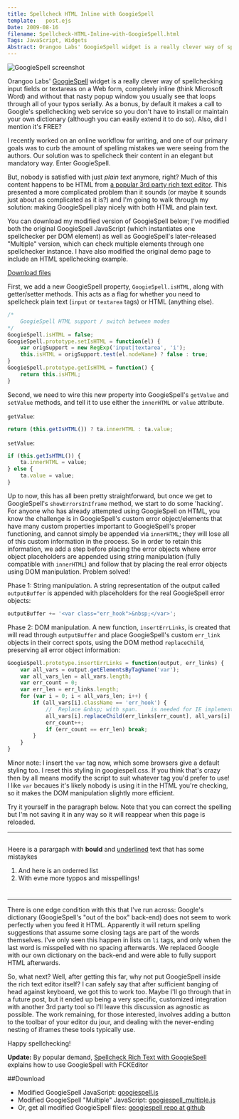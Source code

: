 ```yaml
---
title: Spellcheck HTML Inline with GoogieSpell
template:   post.ejs
Date: 2009-08-16
filename: Spellcheck-HTML-Inline-with-GoogieSpell.html
Tags: JavaScript, Widgets
Abstract: Orangoo Labs' GoogieSpell widget is a really clever way of spellchecking input fields or textareas on a Web form, completely inline (think Microsoft Word) and without that nasty popup window you usually see that loops through all of your typos serially. As a bonus, by default it makes a call to Google's spellchecking web service so you don't have to install or maintain your own dictionary (although you can easily extend it to do so). Also, did I mention it's FREE?
---
```


![GoogieSpell screenshot](http://projects.chrisbosco.com/blog/demo/googiespell/googie_example.png)

Orangoo
Labs' [GoogieSpell](http://orangoo.com/labs/GoogieSpell/) widget is a
really clever way of spellchecking input fields or textareas on a Web
form, completely inline (think Microsoft Word) and without that nasty
popup window you usually see that loops through all of your typos
serially. As a bonus, by default it makes a call to Google's
spellchecking web service so you don't have to install or maintain your
own dictionary (although you can easily extend it to do so). Also, did I
mention it's FREE?

I recently worked on an online workflow for writing, and one of our
primary goals was to curb the amount of spelling mistakes we were seeing
from the authors. Our solution was to spellcheck their content in an
elegant but mandatory way. Enter GoogieSpell.

But, nobody is satisfied with just *plain text* anymore, right? Much of
this content happens to be HTML from [a popular 3rd party rich text
editor](http://www.fckeditor.net/). This presented a more complicated
problem than it sounds (or maybe it sounds just about as complicated as
it is?) and I'm going to walk through my solution: making GoogieSpell
play nicely with both HTML and plain text.

You can download my modified version of GoogieSpell below; I've modified
both the original GoogieSpell JavaScript (which instantiates one
spellchecker per DOM element) as well as GoogieSpell's later-released
"Multiple" version, which can check multiple elements through one
spellchecker instance. I have also modified the original demo page to
include an HTML spellchecking example.

[Download files](#Download)

First, we add a new GoogieSpell property, `GoogieSpell.isHTML`, along
with getter/setter methods. This acts as a flag for whether you need to
spellcheck plain text (`input` or `textarea` tags) or HTML (anything
else).

```javascript
/*
    GoogieSpell HTML support / switch between modes
*/
GoogieSpell.isHTML = false;
GoogieSpell.prototype.setIsHTML = function(el) {
    var origSupport = new RegExp('input|textarea', 'i');
    this.isHTML = origSupport.test(el.nodeName) ? false : true;
}
GoogieSpell.prototype.getIsHTML = function() {
    return this.isHTML;
}
```

Second, we need to wire this new property into GoogieSpell's `getValue`
and `setValue` methods, and tell it to use either the `innerHTML` or
`value` attribute.

`getValue`:

```javascript
return (this.getIsHTML()) ? ta.innerHTML : ta.value;
```

`setValue`:

```javascript
if (this.getIsHTML()) {
    ta.innerHTML = value;
} else {
    ta.value = value;
}
```

Up to now, this has all been pretty straightforward, but once we get to
GoogieSpell's `showErrorsInIframe` method, we start to do some
'hacking'. For anyone who has already attempted using GoogieSpell on
HTML, you know the challenge is in GoogieSpell's custom error
object/elements that have many custom properties important to
GoogieSpell's proper functioning, and cannot simply be appended via
`innerHTML`; they will lose all of this custom information in the
process. So in order to retain this information, we add a step before
placing the error objects where error object placeholders are appended
using string manipulation (fully compatible with `innerHTML`) and follow
that by placing the real error objects using DOM manipulation. Problem
solved!

Phase 1: String manipulation. A string representation of the output
called `outputBuffer` is appended with placeholders for the real
GoogieSpell error objects:

```javascript
outputBuffer += '<var class="err_hook">&nbsp;</var>';
```

Phase 2: DOM manipulation. A new function, `insertErrLinks`, is created
that will read through `outputBuffer` and place GoogieSpell's custom
`err_link` objects in their correct spots, using the DOM method
`replaceChild`, preserving all error object information:

```javascript
GoogieSpell.prototype.insertErrLinks = function(output, err_links) {
    var all_vars = output.getElementsByTagName('var');
    var all_vars_len = all_vars.length;
    var err_count = 0;
    var err_len = err_links.length;
    for (var i = 0; i < all_vars_len; i++) {
        if (all_vars[i].className == 'err_hook') {
            //  Replace &nbsp; with span.    is needed for IE implementation of innerHTML
            all_vars[i].replaceChild(err_links[err_count], all_vars[i].firstChild);
            err_count++;
            if (err_count == err_len) break;
        }
    }
}
```

Minor note: I insert the `var` tag now, which some browsers give a
default styling too. I reset this styling in googiespell.css. If you
think that's crazy then by all means modify the script to suit whatever
tag you'd prefer to use! I like `var` becaues it's likely nobody is
using it in the HTML you're checking, so it makes the DOM manipulation
slightly more efficient.

Try it yourself in the paragraph below. Note that you can correct the
spelling but I'm not saving it in any way so it will reappear when this
page is reloaded.
<script type="text/javascript">
		//document.domain = 'chrisbosco.com';
</script>
<script type="text/javascript" src="http://projects.chrisbosco.com/blog/demo/googiespell/AJS.js"></script>
<script type="text/javascript" src="http://projects.chrisbosco.com/blog/demo/googiespell/googiespell.js"></script>
<script type="text/javascript" src="http://projects.chrisbosco.com/blog/demo/googiespell/cookiesupport.js"></script>
<link href="http://projects.chrisbosco.com/blog/demo/googiespell/googiespell.css" rel="stylesheet" type="text/css" media="all"></link>
<style type="text/css">#testHTML { height: 120px; border: 1px solid #fff; } .post b span { font-weight: bold; }</style>

***

<span id="spell_container"></span>

<div id="testHTML">
	<p>
		Heere is a parargaph with <b>bould</b> and <u>underlined</u> text that has some mistaykes
	</p>
	<ol class="fList">
		<li>And here is an orderred list</li>
		<li>With evne more typpos and misspellings!</li>
	</ol>
</div>

***

There is one edge condition with this that I've run across: Google's
dictionary (GoogieSpell's "out of the box" back-end) does not seem to
work perfectly when you feed it HTML. Apparently it will return spelling suggestions that assume some closing tags are part of the words themselves. I've only seen this happen in lists on `li` tags, and only
when the last word is misspelled with no spacing afterwards. We replaced
Google with our own dictionary on the back-end and were able to fully
support HTML afterwards.

So, what next? Well, after getting this far, why not put GoogieSpell
inside the rich text editor itself? I can safely say that after
sufficient banging of head against keyboard, we got this to work too.
Maybe I'll go through that in a future post, but it ended up being a
very specific, customized integration with another 3rd party tool so
I'll leave this discussion as agnostic as possible. The work remaining,
for those interested, involves adding a button to the toolbar of your
editor du jour, and dealing with the never-ending nesting of iframes
these tools typically use.


Happy spellchecking!


**Update:** By popular demand, [Spellcheck Rich Text with GoogieSpell](../Spellcheck-Rich-Text-with-GoogieSpell.html)
explains how to use GoogieSpell with FCKEditor


<a name="Download"></a>

##Download

-   Modified GoogieSpell JavaScript:
    [googiespell.js](http://github.com/cbosco/googiespell/blob/master/googiespell.js)
-   Modified GoogieSpell "Multiple" JavaScript:
    [googiespell\_multiple.js](http://github.com/cbosco/googiespell/blob/master/googiespell_multiple.js)
-   Or, get all modified GoogieSpell files: [googiespell repo at
    github](http://github.com/cbosco/googiespell/tree/master)
    
<script type="text/javascript">
        var googie = new GoogieSpell('http://projects.chrisbosco.com/blog/demo/googiespell/', 'http://projects.chrisbosco.com/blog/demo/googiespell/sendReq.php?lang=');
        googie.setSpellContainer('spell_container');
        googie.decorateTextarea('testHTML');
	
</script>

